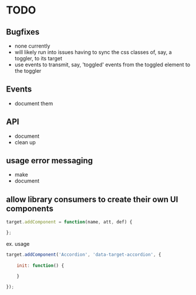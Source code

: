 
# TODO

## Bugfixes

- none currently
- will likely run into issues having to sync the css classes of, say, a toggler, to its target
- use events to transmit, say, 'toggled' events from the toggled element to the toggler

## Events

- document them

## API

- document
- clean up

## usage error messaging

- make
- document

## allow library consumers to create their own UI components

```javascript
target.addComponent = function(name, att, def) {

};
```

ex. usage

```javascript
target.addComponent('Accordion', 'data-target-accordion', {
	
	init: function() {

	}

});
```